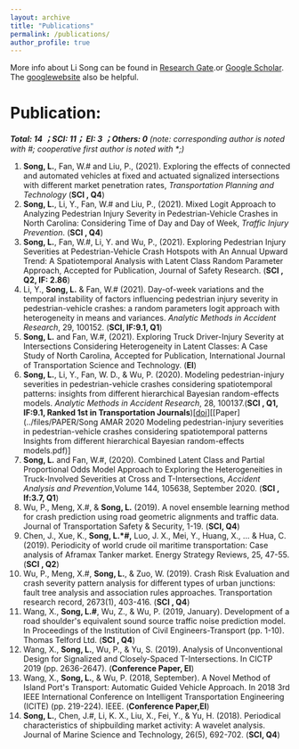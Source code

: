 ```yaml
---
layout: archive
title: "Publications"
permalink: /publications/
author_profile: true
---
```

More info about Li Song can be found in [Research Gate](https://www.researchgate.net/profile/Li_Song60).or [Google Scholar](http://scholar.google.com/citations?user=CyNM5yIAAAAJ&hl=enmight).<br>
The [googlewebsite](https://sites.google.com/view/lisong2019/home) also be helpful.


<!--**Under Review:**
======
_(note: corresponding author is noted with #; cooperative first author is noted with *;)_<br>
1. **Song, L.**,  Fan, W.# and Li, Y.,Time-of-day variations and the temporal instability of multi-vehicle crash injury severities under the influence of alcohol or drugs: insights from the economic cycle after the Great Recession, <i>Analytic Methods in Accident Research</i> (under review)
1. Wu, P., & **Song, L.**, Meng, X.#, Influence of built environment and roadway characteristics on the frequency of vehicle crashes caused by inattention: a comparison between rural roads and urban roads. <i>Accident Analysis and Prevention</i> (under review)
1. Wu, P., Meng, X.#, & **Song, L.**, Bayesian space-time modeling of bicycle and pedestrian crash risk by injury severity levels on a macroscopic scale to explore the long-term spatiotemporal effects. <i>Accident Analysis and Prevention</i> (under review)
1. Wu, P., Meng, X.#, & **Song, L.** What is the Systematic Risk and Individual Risk of Urban Crashes Based on Different Crash Types? Evidence from Shenzhen City, China. <i>Journal of Transportation Research Record</i> (under review)
1. Wu, P., Meng, X.#, & **Song, L.** Identification and Spatiotemporal Evolution Analysis of High-Risk Crash Spots in Urban Roads at the Microzone-level: Using the Space-Time Cube Method to Deeply Mining Crash Data, <i>Journal of safety research</i> (under review) 
-->

**Publication:**  
====== 
_**Total: 14 ；SCI: 11； EI: 3 ；Others: 0** (note: corresponding author is noted with #; cooperative first author is noted with *;)_<br>
1. **Song, L.**,  Fan, W.# and Liu, P., (2021). Exploring the effects of connected and automated vehicles at fixed and actuated signalized intersections with different market penetration rates, <i>Transportation Planning and Technology</i> (**SCI , Q4**)
1. **Song, L.**, Li, Y., Fan, W.# and Liu, P., (2021). Mixed Logit Approach to Analyzing Pedestrian Injury Severity in Pedestrian-Vehicle Crashes in North Carolina: Considering Time of Day and Day of Week, <i>Traffic Injury Prevention</i>. (**SCI , Q4**)
1. **Song, L.**, Fan, W.#, Li, Y. and Wu, P., (2021). Exploring Pedestrian Injury Severities at Pedestrian-Vehicle Crash Hotspots with An Annual Upward Trend: A Spatiotemporal Analysis with Latent Class Random Parameter Approach, Accepted for Publication, Journal of Safety Research. (**SCI , Q2, IF: 2.86**)
1. Li, Y., **Song, L.** & Fan, W.# (2021). Day-of-week variations and the temporal instability of factors influencing pedestrian injury severity in pedestrian-vehicle crashes: a random parameters logit approach with heterogeneity in means and variances. <i>Analytic Methods in Accident Research</i>, 29, 100152. (**SCI, IF:9.1, Q1**)
1. **Song, L.** and Fan, W.#, (2021). Exploring Truck Driver-Injury Severity at Intersections Considering Heterogeneity in Latent Classes: A Case Study of North Carolina, Accepted for Publication, International Journal of Transportation Science and Technology. (**EI**)
1. **Song, L.**, Li, Y., Fan, W. D., & Wu, P. (2020). Modeling pedestrian-injury severities in pedestrian-vehicle crashes considering spatiotemporal patterns: insights from different hierarchical Bayesian random-effects models. <i>Analytic Methods in Accident Research</i>, 28, 100137.(**SCI , Q1, IF:9.1, Ranked 1st in Transportation Journals**)\[[doi](https://doi.org/10.1016/j.amar.2020.100137)\]\[[Paper](../files/PAPER/Song AMAR 2020 Modeling pedestrian-injury severities in pedestrian-vehicle crashes considering spatiotemporal patterns Insights from different hierarchical Bayesian random-effects models.pdf)\]
1. **Song, L.** and Fan, W.#, (2020). Combined Latent Class and Partial Proportional Odds Model Approach to Exploring the Heterogeneities in Truck-Involved Severities at Cross and T-Intersections, <i>Accident Analysis and Prevention</i>,Volume 144, 105638, September 2020. (**SCI , If:3.7, Q1**)
1. Wu, P., Meng, X.#, & **Song, L.** (2019). A novel ensemble learning method for crash prediction using road geometric alignments and traffic data. Journal of Transportation Safety & Security, 1-19. (**SCI, Q4**) 
1. Chen, J., Xue, K., **Song, L.*#,** Luo, J. X., Mei, Y., Huang, X., ... & Hua, C. (2019). Periodicity of world crude oil maritime transportation: Case analysis of Aframax Tanker market. Energy Strategy Reviews, 25, 47-55.  (**SCI , Q2**)
1. Wu, P., Meng, X.#, **Song, L.**, & Zuo, W. (2019). Crash Risk Evaluation and crash severity pattern analysis for different types of urban junctions: fault tree analysis and association rules approaches. Transportation research record, 2673(1), 403-416.  (**SCI , Q4**)
1. Wang, X., **Song, L.#**, Wu, Z., & Wu, P. (2019, January). Development of a road shoulder's equivalent sound source traffic noise prediction model. In Proceedings of the Institution of Civil Engineers-Transport (pp. 1-10). Thomas Telford Ltd.  (**SCI , Q4**)
1. Wang, X., **Song, L.**, Wu, P., & Yu, S. (2019). Analysis of Unconventional Design for Signalized and Closely-Spaced T-Intersections. In CICTP 2019 (pp. 2636-2647). (**Conference Paper, EI**)
1. Wang, X., **Song, L.**, & Wu, P. (2018, September). A Novel Method of Island Port's Transport: Automatic Guided Vehicle Approach. In 2018 3rd IEEE International Conference on Intelligent Transportation Engineering (ICITE) (pp. 219-224). IEEE.  (**Conference Paper,EI**)
1. **Song, L.**, Chen, J.#, Li, K. X., Liu, X., Fei, Y., & Yu, H. (2018). Periodical characteristics of shipbuilding market activity: A wavelet analysis. Journal of Marine Science and Technology, 26(5), 692-702.  (**SCI, Q4**)
